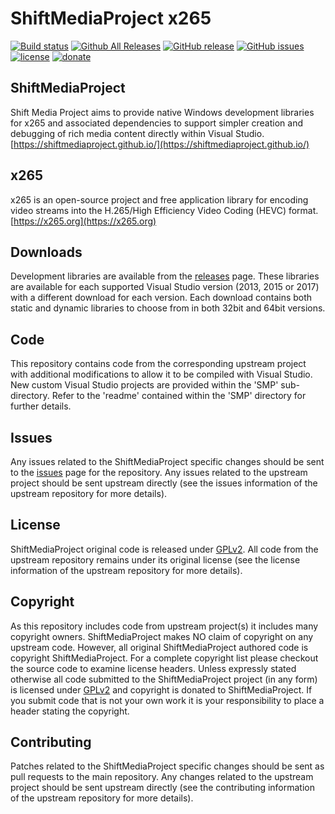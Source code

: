 ShiftMediaProject x265
=============
[![Build status](https://ci.appveyor.com/api/projects/status/jnku5ydfyd627au6?svg=true)](https://ci.appveyor.com/project/Sibras/x265)
[![Github All Releases](https://img.shields.io/github/downloads/ShiftMediaProject/x265/total.svg)](https://github.com/ShiftMediaProject/x265/releases)
[![GitHub release](https://img.shields.io/github/release/ShiftMediaProject/x265.svg)](https://github.com/ShiftMediaProject/x265/releases/latest)
[![GitHub issues](https://img.shields.io/github/issues/ShiftMediaProject/x265.svg)](https://github.com/ShiftMediaProject/x265/issues)
[![license](https://img.shields.io/github/license/ShiftMediaProject/x265.svg)](https://github.com/ShiftMediaProject/x265)
[![donate](https://img.shields.io/badge/donate-link-brightgreen.svg)](https://shiftmediaproject.github.io/8-donate/)
## ShiftMediaProject

Shift Media Project aims to provide native Windows development libraries for x265 and associated dependencies to support simpler creation and debugging of rich media content directly within Visual Studio. [https://shiftmediaproject.github.io/](https://shiftmediaproject.github.io/)

## x265

x265 is an open-source project and free application library for encoding video streams into the H.265/High Efficiency Video Coding (HEVC) format. [https://x265.org](https://x265.org)

## Downloads

Development libraries are available from the [releases](https://github.com/ShiftMediaProject/x265/releases) page. These libraries are available for each supported Visual Studio version (2013, 2015 or 2017) with a different download for each version. Each download contains both static and dynamic libraries to choose from in both 32bit and 64bit versions.

## Code

This repository contains code from the corresponding upstream project with additional modifications to allow it to be compiled with Visual Studio. New custom Visual Studio projects are provided within the 'SMP' sub-directory. Refer to the 'readme' contained within the 'SMP' directory for further details.

## Issues

Any issues related to the ShiftMediaProject specific changes should be sent to the [issues](https://github.com/ShiftMediaProject/x265/issues) page for the repository. Any issues related to the upstream project should be sent upstream directly (see the issues information of the upstream repository for more details).

## License

ShiftMediaProject original code is released under [GPLv2](https://www.gnu.org/licenses/gpl-2.0.html). All code from the upstream repository remains under its original license (see the license information of the upstream repository for more details).

## Copyright

As this repository includes code from upstream project(s) it includes many copyright owners. ShiftMediaProject makes NO claim of copyright on any upstream code. However, all original ShiftMediaProject authored code is copyright ShiftMediaProject. For a complete copyright list please checkout the source code to examine license headers. Unless expressly stated otherwise all code submitted to the ShiftMediaProject project (in any form) is licensed under [GPLv2](https://www.gnu.org/licenses/gpl-2.0.html) and copyright is donated to ShiftMediaProject. If you submit code that is not your own work it is your responsibility to place a header stating the copyright.

## Contributing

Patches related to the ShiftMediaProject specific changes should be sent as pull requests to the main repository. Any changes related to the upstream project should be sent upstream directly (see the contributing information of the upstream repository for more details).